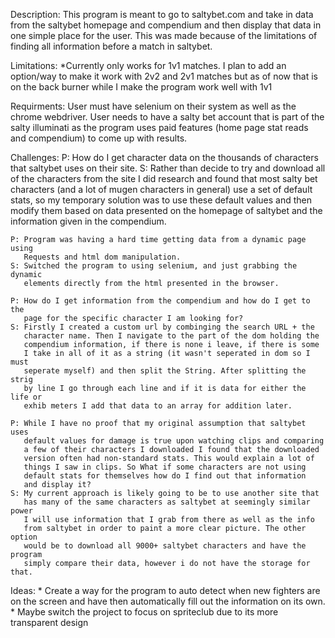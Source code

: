 Description:
	This program is meant to go to saltybet.com and take in data from the 
	saltybet homepage and compendium and then display that data in one simple
	place for the user. This was made because of the limitations of finding
	all information before a match in saltybet.
	
Limitations:
	*Currently only works for 1v1 matches. I plan to add an option/way to make
	 it work with 2v2 and 2v1 matches but as of now that is on the back burner
	 while I make the program work well with 1v1

Requirments: 
	User must have selenium on their system as well as the chrome webdriver. 
	User needs to have a salty bet account that is part of the salty illuminati
	as the program uses paid features (home page stat reads and compendium) to 
	come up with results.

Challenges:
	P: How do I get character data on the thousands of characters that saltybet
	   uses on their site.
	S: Rather than decide to try and download all of the characters from the site
	   I did research and found that most salty bet characters (and a lot of mugen
	   characters in general) use a set of default stats, so my temporary solution
	   was to use these default values and then modify them based on data presented
	   on the homepage of saltybet and the information given in the compendium.
	

	P: Program was having a hard time getting data from a dynamic page using
	   Requests and html dom manipulation.
	S: Switched the program to using selenium, and just grabbing the dynamic 
 	   elements directly from the html presented in the browser.

	P: How do I get information from the compendium and how do I get to the 
	   page for the specific character I am looking for?
	S: Firstly I created a custom url by combinging the search URL + the 
	   character name. Then I navigate to the part of the dom holding the 
	   compendium information, if there is none i leave, if there is some
	   I take in all of it as a string (it wasn't seperated in dom so I must
	   seperate myself) and then split the String. After splitting the strig
	   by line I go through each line and if it is data for either the life or 
	   exhib meters I add that data to an array for addition later.

	P: While I have no proof that my original assumption that saltybet uses
	   default values for damage is true upon watching clips and comparing 
	   a few of their characters I downloaded I found that the downloaded 
	   version often had non-standard stats. This would explain a lot of 
	   things I saw in clips. So What if some characters are not using 
	   default stats for themselves how do I find out that information 
	   and display it?
	S: My current approach is likely going to be to use another site that 
	   has many of the same characters as saltybet at seemingly similar power
	   I will use information that I grab from there as well as the info
	   from saltybet in order to paint a more clear picture. The other option
	   would be to download all 9000+ saltybet characters and have the program
	   simply compare their data, however i do not have the storage for that.
Ideas:
	* Create a way for the program to auto detect when new fighters are on the
	  screen and have then automatically fill out the information on its own.
	* Maybe switch the project to focus on spriteclub due to its more transparent
	  design
